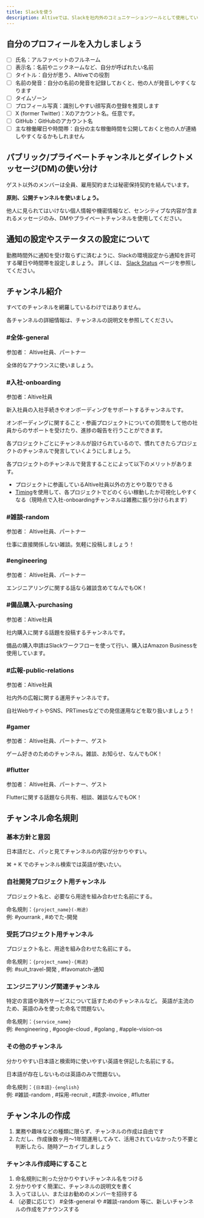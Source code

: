 ```yaml
---
title: Slackを使う
description: Altiveでは、Slackを社内外のコミュニケーションツールとして使用しています。
---
```


## 自分のプロフィールを入力しましょう

- [ ] 氏名：アルファベットのフルネーム
- [ ] 表示名：名前やニックネームなど、自分が呼ばれたい名前
- [ ] タイトル：自分が思う、Altiveでの役割
- [ ] 名前の発音：自分の名前の発音を記録しておくと、他の人が発音しやすくなります
- [ ] タイムゾーン
- [ ] プロフィール写真：識別しやすい顔写真の登録を推奨します
- [ ] X (former Twitter)：Xのアカウント名。任意です。
- [ ] GitHub：GitHubのアカウント名
- [ ] 主な稼働曜日や時間帯：自分の主な稼働時間を公開しておくと他の人が連絡しやすくなるかもしれません

## パブリック/プライベートチャンネルとダイレクトメッセージ(DM)の使い分け

ゲスト以外のメンバーは全員、雇用契約または秘密保持契約を結んでいます。

**原則、公開チャンネルを使いましょう。**

他人に見られてはいけない個人情報や機密情報など、センシティブな内容が含まれるメッセージのみ、DMやプライベートチャンネルを使用してください。

## 通知の設定やステータスの設定について
勤務時間外に通知を受け取らずに済むように、Slackの環境設定から通知を許可する曜日や時間帯を設定しましょう。
詳しくは、 [Slack Status](slack-status) ページを参照してください。

## チャンネル紹介
すべてのチャンネルを網羅しているわけではありません。

各チャンネルの詳細情報は、チャンネルの説明文を参照してください。

### #全体-general 

参加者： Altive社員、パートナー

全体的なアナウンスに使いましょう。

### #入社-onboarding

参加者：Altive社員

新入社員の入社手続きやオンボーディングをサポートするチャンネルです。

オンボーディングに関すること・参画プロジェクトについての質問をして他の社員からのサポートを受けたり、進捗の報告を行うことができます。

各プロジェクトごとにチャンネルが設けられているので、慣れてきたらプロジェクトのチャンネルで発言していくようにしましょう。

各プロジェクトのチャンネルで発言することによって以下のメリットがあります。
- プロジェクトに参画しているAltive社員以外の方とやり取りできる
- [Timing](https://web.timingapp.com/home)を使用して、各プロジェクトでどのくらい稼動したか可視化しやすくなる（現時点で入社-onboardingチャンネルは雑務に振り分けられます）

### #雑談-random 

参加者： Altive社員、パートナー

仕事に直接関係しない雑談。気軽に投稿しましょう！

### #engineering 

参加者： Altive社員、パートナー

エンジニアリングに関する話なら雑談含めてなんでもOK！

### #備品購入-purchasing 

参加者：Altive社員

社内購入に関する話題を投稿するチャンネルです。

備品の購入申請はSlackワークフローを使って行い、購入はAmazon Businessを使用しています。

### #広報-public-relations

参加者：Altive社員

社内外の広報に関する運用チャンネルです。

自社WebサイトやSNS、PRTimesなどでの発信運用などを取り扱いましょう！

### #gamer 

参加者： Altive社員、パートナー、ゲスト

ゲーム好きのためのチャンネル。雑談、お知らせ、なんでもOK！

### #flutter 

参加者： Altive社員、パートナー、ゲスト

Flutterに関する話題なら共有、相談、雑談なんでもOK！

## チャンネル命名規則

### 基本方針と意図

日本語だと、パッと見てチャンネルの内容が分かりやすい。

⌘ + K でのチャンネル検索では英語が使いたい。

### 自社開発プロジェクト用チャンネル

プロジェクト名と、必要なら用途を組み合わせた名前にする。

命名規則：`{project_name}(-用途)`  
例: #yourrank , #めでた-開発 

### 受託プロジェクト用チャンネル

プロジェクト名と、用途を組み合わせた名前にする。

命名規則：`{project_name}-{用途}`  
例: #suit_travel-開発 , #favomatch-通知 

### エンジニアリング関連チャンネル

特定の言語や海外サービスについて話すためのチャンネルなど。
英語が主流のため、英語のみを使った命名で問題ない。

命名規則：`{service_name}`  
例: #engineering , #google-cloud , #golang , #apple-vision-os 

### その他のチャンネル

分かりやすい日本語と検索時に使いやすい英語を併記した名前にする。

日本語が存在しないものは英語のみで問題ない。

命名規則：`{日本語}-{english}`  
例: #雑談-random , #採用-recruit , #請求-invoice , #flutter 

## チャンネルの作成

1. 業務や趣味などの種類に限らず、チャンネルの作成は自由です
1. ただし、作成後数ヶ月〜1年間運用してみて、活用されていなかったり不要と判断したら、随時アーカイブしましょう

### チャンネル作成時にすること

1. 命名規則に則った分かりやすいチャンネル名をつける
1. 分かりやすく簡潔に、チャンネルの説明文を書く
1. 入ってほしい、またはお勧めのメンバーを招待する
1. （必要に応じて） #全体-general や #雑談-random 等に、新しいチャンネルの作成をアナウンスする
